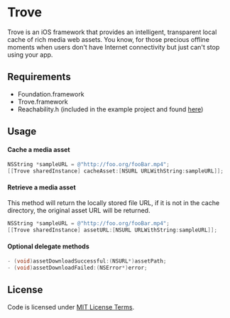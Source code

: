 Trove
=====

Trove is an iOS framework that provides an intelligent, transparent local cache of rich media web assets. 
You know, for those precious offline moments when users don't have Internet connectivity but just can't 
stop using your app. 

## Requirements 
- Foundation.framework
- Trove.framework
- Reachability.h (included in the example project and found [here](https://developer.apple.com/Library/ios/samplecode/Reachability/Introduction/Intro.html))
 
## Usage

#### Cache a media asset
```objective-c
NSString *sampleURL = @"http://foo.org/fooBar.mp4";
[[Trove sharedInstance] cacheAsset:[NSURL URLWithString:sampleURL]];
```
#### Retrieve a media asset
  This method will return the locally stored file URL, if it is not in the cache directory, the original asset URL will be returned.
```objective-c
NSString *sampleURL = @"http://foo.org/fooBar.mp4";
[[Trove sharedInstance] assetURL:[NSURL URLWithString:sampleURL]];
```
#### Optional delegate methods
```objective-c
- (void)assetDownloadSuccessful:(NSURL*)assetPath;
- (void)assetDownloadFailed:(NSError*)error;
```

## License

Code is licensed under [MIT License Terms](https://github.com/npr/trove/blob/master/LICENSE).
